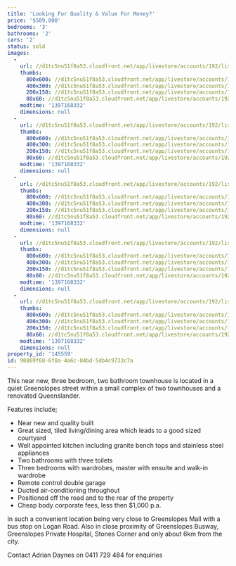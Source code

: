 ```yaml
---
title: 'Looking For Quality & Value For Money?'
price: '$509,000'
bedrooms: '3'
bathrooms: '2'
cars: '2'
status: sold
images:
  -
    url: //d1tc5nu51f8a53.cloudfront.net/app/livestore/accounts/192/listings/98001/images/105463279-1_9422476907_20140411041252.jpg
    thumbs:
      800x600: //d1tc5nu51f8a53.cloudfront.net/app/livestore/accounts/192/listings/98001/images/105463279-1_9422476907_20140411041252_800x600.jpg
      400x300: //d1tc5nu51f8a53.cloudfront.net/app/livestore/accounts/192/listings/98001/images/105463279-1_9422476907_20140411041252_400x300.jpg
      200x150: //d1tc5nu51f8a53.cloudfront.net/app/livestore/accounts/192/listings/98001/images/105463279-1_9422476907_20140411041252_200x150.jpg
      80x60: //d1tc5nu51f8a53.cloudfront.net/app/livestore/accounts/192/listings/98001/images/105463279-1_9422476907_20140411041252_80x60.jpg
    modtime: '1397168332'
    dimensions: null
  -
    url: //d1tc5nu51f8a53.cloudfront.net/app/livestore/accounts/192/listings/98001/images/105463279-2_6094235364_20140411041253.jpg
    thumbs:
      800x600: //d1tc5nu51f8a53.cloudfront.net/app/livestore/accounts/192/listings/98001/images/105463279-2_6094235364_20140411041253_800x600.jpg
      400x300: //d1tc5nu51f8a53.cloudfront.net/app/livestore/accounts/192/listings/98001/images/105463279-2_6094235364_20140411041253_400x300.jpg
      200x150: //d1tc5nu51f8a53.cloudfront.net/app/livestore/accounts/192/listings/98001/images/105463279-2_6094235364_20140411041253_200x150.jpg
      80x60: //d1tc5nu51f8a53.cloudfront.net/app/livestore/accounts/192/listings/98001/images/105463279-2_6094235364_20140411041253_80x60.jpg
    modtime: '1397168332'
    dimensions: null
  -
    url: //d1tc5nu51f8a53.cloudfront.net/app/livestore/accounts/192/listings/98001/images/105463279-3_6727727340_20140411041252.jpg
    thumbs:
      800x600: //d1tc5nu51f8a53.cloudfront.net/app/livestore/accounts/192/listings/98001/images/105463279-3_6727727340_20140411041252_800x600.jpg
      400x300: //d1tc5nu51f8a53.cloudfront.net/app/livestore/accounts/192/listings/98001/images/105463279-3_6727727340_20140411041252_400x300.jpg
      200x150: //d1tc5nu51f8a53.cloudfront.net/app/livestore/accounts/192/listings/98001/images/105463279-3_6727727340_20140411041252_200x150.jpg
      80x60: //d1tc5nu51f8a53.cloudfront.net/app/livestore/accounts/192/listings/98001/images/105463279-3_6727727340_20140411041252_80x60.jpg
    modtime: '1397168332'
    dimensions: null
  -
    url: //d1tc5nu51f8a53.cloudfront.net/app/livestore/accounts/192/listings/98001/images/105463279-4_2944116448_20140411041258.jpg
    thumbs:
      800x600: //d1tc5nu51f8a53.cloudfront.net/app/livestore/accounts/192/listings/98001/images/105463279-4_2944116448_20140411041258_800x600.jpg
      400x300: //d1tc5nu51f8a53.cloudfront.net/app/livestore/accounts/192/listings/98001/images/105463279-4_2944116448_20140411041258_400x300.jpg
      200x150: //d1tc5nu51f8a53.cloudfront.net/app/livestore/accounts/192/listings/98001/images/105463279-4_2944116448_20140411041258_200x150.jpg
      80x60: //d1tc5nu51f8a53.cloudfront.net/app/livestore/accounts/192/listings/98001/images/105463279-4_2944116448_20140411041258_80x60.jpg
    modtime: '1397168332'
    dimensions: null
  -
    url: //d1tc5nu51f8a53.cloudfront.net/app/livestore/accounts/192/listings/98001/images/105463279-5_1955006155_20140411041256.jpg
    thumbs:
      800x600: //d1tc5nu51f8a53.cloudfront.net/app/livestore/accounts/192/listings/98001/images/105463279-5_1955006155_20140411041256_800x600.jpg
      400x300: //d1tc5nu51f8a53.cloudfront.net/app/livestore/accounts/192/listings/98001/images/105463279-5_1955006155_20140411041256_400x300.jpg
      200x150: //d1tc5nu51f8a53.cloudfront.net/app/livestore/accounts/192/listings/98001/images/105463279-5_1955006155_20140411041256_200x150.jpg
      80x60: //d1tc5nu51f8a53.cloudfront.net/app/livestore/accounts/192/listings/98001/images/105463279-5_1955006155_20140411041256_80x60.jpg
    modtime: '1397168332'
    dimensions: null
property_id: '145559'
id: 98869f68-6f8a-4a6c-84bd-5db4c9733c7a
---
```

This near new, three bedroom, two bathroom townhouse is located in a quiet Greenslopes street within a small complex of two townhouses and a renovated Queenslander.

Features include;

- Near new and quality built
- Great sized, tiled living/dining area which leads to a good sized courtyard
- Well appointed kitchen including granite bench tops and stainless steel appliances
- Two bathrooms with three toilets
- Three bedrooms with wardrobes, master with ensuite and walk-in wardrobe
- Remote control double garage
- Ducted air-conditioning throughout
- Positioned off the road and to the rear of the property
- Cheap body corporate fees, less then $1,000 p.a.

In such a convenient location being very close to Greenslopes Mall with a bus stop on Logan Road. Also in close proximity of Greenslopes Busway, Greenslopes Private Hospital, Stones Corner and only about 6km from the city.

Contact Adrian Daynes on 0411 729 484 for enquiries